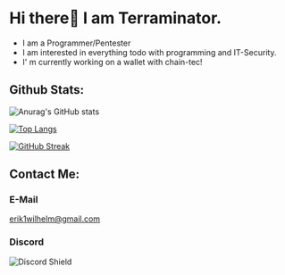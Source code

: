 
# Hi there👋 I am Terraminator. 
- I am a Programmer/Pentester 
- I am interested in everything todo with programming and IT-Security.  
- I' m currently working on a wallet with chain-tec!

## Github Stats:
![Anurag's GitHub stats](https://github-readme-stats.vercel.app/api?username=TERRAMINATOR&count_private=true&show_icons=true&theme=radical)

[![Top Langs](https://github-readme-stats.vercel.app/api/top-langs/?username=TERRAMINATOR&hide=javascript,html&theme=radical)](https://github.com/anuraghazra/github-readme-stats)  

[![GitHub Streak](https://github-readme-streak-stats.herokuapp.com/?user=Terraminator&theme=radical&currStreakNum=2FD3EB&fire=pink&sideLabels=F00)](https://git.io/streak-stats)




## Contact Me:

### E-Mail
erik1wilhelm@gmail.com

### Discord
![Discord Shield](https://discord.c99.nl/widget/theme-4/583579616749420545.png?style=shield)

 
